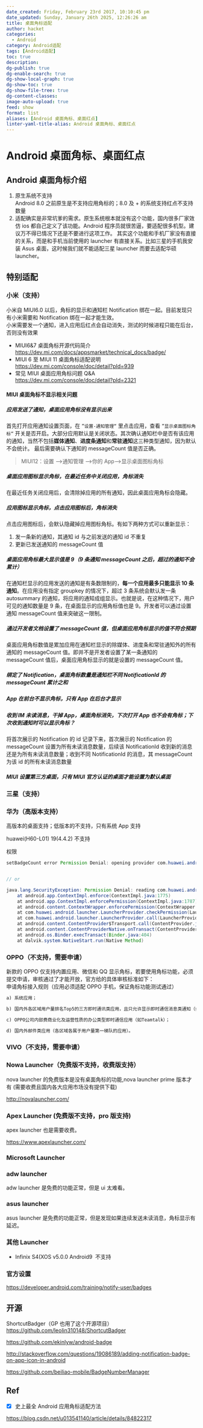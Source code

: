 ```yaml
---
date_created: Friday, February 23rd 2017, 10:10:45 pm
date_updated: Sunday, January 26th 2025, 12:26:26 am
title: 桌面角标适配
author: hacket
categories:
  - Android
category: Android适配
tags: [Android适配]
toc: true
description: 
dg-publish: true
dg-enable-search: true
dg-show-local-graph: true
dg-show-toc: true
dg-show-file-tree: true
dg-content-classes: 
image-auto-upload: true
feed: show
format: list
aliases: [Android 桌面角标、桌面红点]
linter-yaml-title-alias: Android 桌面角标、桌面红点
---
```


# Android 桌面角标、桌面红点

## Android 桌面角标介绍

1. 原生系统不支持<br />Android 8.0 之前原生是不支持应用角标的；8.0 及 + 的系统支持红点不支持数量
2. 适配确实是非常坑爹的需求。原生系统根本就没有这个功能，国内很多厂家效仿 ios 都自己定义了该功能。Android 程序员就很苦逼，要适配很多机型。建议万不得已情况下还是不要进行这项工作。 其实这个功能和手机厂家没有直接的关系，而是和手机当前使用的 launcher 有直接关系。比如三星的手机我安装 Asus 桌面，这时候我们就不能适配三星 launcher 而要去适配华硕 launcher。

## 特别适配

### 小米（支持）

小米自 MIUI6.0 以后，角标的显示和通知栏 Notification 绑在一起。目前发现只有小米需要和 Notification 绑在一起才能生效。<br />小米需要发一个通知，进入应用后红点会自动消失，测试的时候进程只能在后台，否则没有效果

- MIUI6&7 桌面角标开源代码简介<br /><https://dev.mi.com/docs/appsmarket/technical_docs/badge/>
- MIUI 6 至 MIUI 11 桌面角标适配说明<br /><https://dev.mi.com/console/doc/detail?pId=939>
- 常见 MIUI 桌面应用角标问题 Q&A<br /><https://dev.mi.com/console/doc/detail?pId=2321>

#### MIUI 桌面角标不显示相关问题

##### 应用发送了通知，桌面应用角标没有显示出来

首先打开应用通知设置页面，在 `”设置-通知管理“` 里点击应用，查看 `”显示桌面图标角标“` 开关是否开启。大部分应用默认是关闭状态。其次确认通知栏中是否有该应用的通知，当然不包括**媒体通知**、**进度条通知**和**常驻通知**这三种类型通知，因为默认不会统计。 最后需要确认下通知的 messageCount 值是否正确。

> MIUI12：设置 -->通知管理 -->你的 App-->显示桌面图标角标

##### 桌面应用图标显示角标，在最近任务中关闭应用，角标消失

在最近任务关闭应用后，会清除掉应用的所有通知，因此桌面应用角标会隐藏。

##### 应用图标显示角标，点击应用图标后，角标消失

点击应用图标后，会默认隐藏掉应用图标角标。有如下两种方式可以重新显示：

1. 发一条新的通知，其通知 id 与之前发送的通知 id 不重复
2. 更新已发送通知的 messageCount 值

##### 桌面应用角标最大显示值是 9（9 条通知 messageCount 之后，超过的通知不会累计）

在通知栏显示的应用发送的通知是有条数限制的，**每一个应用最多只能显示 10 条通知**。在应用没有指定 groupkey 的情况下，超过 3 条系统会默认发一条 autosummary 的通知，将应用的通知成组显示。也就是说，在这种情况下，用户可见的通知数量是 9 条，在桌面显示的应用角标值也是 9。开发者可以通过设置通知 messageCount 值来突破这一限制。

##### 通过开发者文档设置了 messageCount 值，但桌面应用角标显示的值不符合预期

桌面应用角标数值是累加应用在通知栏显示的除媒体、进度条和常驻通知外的所有通知的 messageCount 值。即并不是开发者设置了某一条通知的 messageCount 值后，桌面应用角标显示的就是设置的 messageCount 值。

##### 绑定了 Notification，桌面角标数量是通知栏不同 NotificationId 的 messageCount 累计之和

##### App 在前台不显示角标，只有 App 在后台才显示

##### 收到 IM 未读消息，干掉 App，桌面角标消失，下次打开 App 也不会有角标；下次收到通知时可以显示角标？

将首次展示的 Notification 的 id 记录下来，首次展示的 Notification 的 messageCount 设置为所有未读消息数量，后续该 NotificationId 收到新的消息还是为所有未读消息数量；收到不同 NotificationId 的消息，其 messageCount 为该 id 的所有未读消息数量

##### MIUI 设置第三方桌面，只有 MIUI 官方认证的桌面才能设置为默认桌面

### 三星（支持）

### 华为（高版本支持）

高版本的桌面支持；低版本的不支持，只有系统 App 支持

huawei(H60-L01) 19(4.4.2) 不支持

权限

```java
setBadgeCount error Permission Denial: opening provider com.huawei.android.launcher.LauncherProvider from ProcessRecord{ec748ba 15837:me.hacket.launcherbadge/u0a123} (pid=15837, uid=10123) requires com.huawei.android.launcher.permission.READ_SETTINGS or com.huawei.android.launcher.permission.WRITE_SETTINGS		HuaweiBadger[[com.huawei.android.launcher]]


// or

java.lang.SecurityException: Permission Denial: reading com.huawei.android.launcher.LauncherProvider from pid=7786, uid=10015 requires com.huawei.android.launcher.permission.WRITE_SETTINGS: uid 10015 does not have com.huawei.android.launcher.permission.WRITE_SETTINGS.
    at android.app.ContextImpl.enforce(ContextImpl.java:1775)
    at android.app.ContextImpl.enforcePermission(ContextImpl.java:1787)
    at android.content.ContextWrapper.enforcePermission(ContextWrapper.java:561)
    at com.huawei.android.launcher.LauncherProvider.checkPermission(LauncherProvider.java:560)
    at com.huawei.android.launcher.LauncherProvider.call(LauncherProvider.java:575)
    at android.content.ContentProvider$Transport.call(ContentProvider.java:325)
    at android.content.ContentProviderNative.onTransact(ContentProviderNative.java:284)
    at android.os.Binder.execTransact(Binder.java:404)
    at dalvik.system.NativeStart.run(Native Method)
```

### OPPO（不支持，需要申请）

新款的 OPPO 仅支持内置应用、微信和 QQ 显示角标，若要使用角标功能，必须提交申请，审核通过了才能开放，官方给的具体审核标准如下：<br />申请角标接入规则（应用必须适配 OPPO 手机，保证角标功能测试通过）

```java
a) 系统应用；

b) 国内外各区域用户量排名Top5的三方即时通讯类应用，且只允许显示即时通信消息类通知（如QQ、微信、facebook、line）；

c) OPPO公司内部费商业化及运营性质的办公类型即时通信应用（如Teamtalk）；

d) 国内外邮件类应用（各区域各属于用户量第一梯队的应用）。
```

### VIVO（不支持，需要申请）

### Nowa Launcher（免费版不支持，收费版支持）

nova launcher 的免费版本是没有桌面角标的功能,nova launcher prime 版本才有 (需要收费且国内各大应用市场没有提供下载)

<http://novalauncher.com/>

### Apex Launcher (免费版不支持，pro 版支持)

apex launcher 也是需要收费。

<https://www.apexlauncher.com/>

### Microsoft Launcher

### adw launcher

adw launcher 是免费的功能正常，但是 ui 太难看。

### asus launcher

asus launcher 是免费的功能正常，但是发现如果连续发送未读消息，角标显示有延迟。

### 其他 Launcher

- Infinix S4(XOS v5.0.0 Android9  不支持

### 官方设置

<https://developer.android.com/training/notify-user/badges>

## 开源

ShortcutBadger（GP 也用了这个开源项目）<br /><https://github.com/leolin310148/ShortcutBadger>

<https://github.com/ekinlyw/android-badge>

<http://stackoverflow.com/questions/19086189/adding-notification-badge-on-app-icon-in-android>

<https://github.com/beiliao-mobile/BadgeNumberManager>

## Ref

- [x] 史上最全 Android 应用角标适配方法

<https://blog.csdn.net/u013541140/article/details/84822317>
